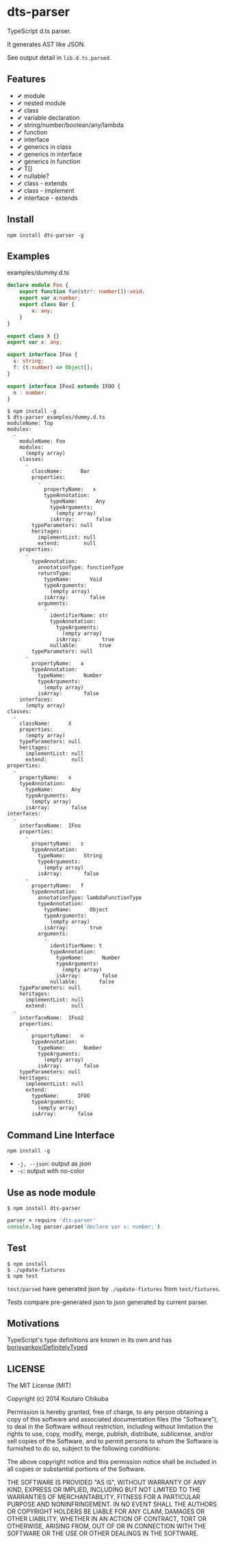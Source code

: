 # dts-parser

TypeScript d.ts parser.

It generates AST like JSON.

See output detail in `lib.d.ts.parsed`.

## Features

- ✔ module
- ✔ nested module
- ✔ class
- ✔ variable declaration
- ✔ string/number/boolean/any/lambda
- ✔ function
- ✔ interface
- ✔ generics in class
- ✔ generics in interface
- ✔ generics in function
- ✔ T[]
- ✔ nullable?
- ✔ class - extends
- ✔ class - implement
- ✔ interface - extends

## Install

```
npm install dts-parser -g
```

## Examples


examples/dummy.d.ts

```typescript
declare module Foo {
    export function fun(str?: number[]):void;
    export var a:number;
    export class Bar {
        x: any;
    }
}

export class X {}
export var x: any;

export interface IFoo {
  s: string;
  f: (t:number) => Object[];
}

export interface IFoo2 extends IFOO {
  n : number;
}

```

```
$ npm install -g
$ dts-parser examples/dummy.d.ts
moduleName: Top
modules:
  -
    moduleName: Foo
    modules:
      (empty array)
    classes:
      -
        className:      Bar
        properties:
          -
            propertyName:   x
            typeAnnotation:
              typeName:      Any
              typeArguments:
                (empty array)
              isArray:       false
        typeParameters: null
        heritages:
          implementList: null
          extend:        null
    properties:
      -
        typeAnnotation:
          annotationType: functionType
          returnType:
            typeName:      Void
            typeArguments:
              (empty array)
            isArray:       false
          arguments:
            -
              identifierName: str
              typeAnnotation:
                typeArguments:
                  (empty array)
                isArray:       true
              nullable:       true
        typeParameters: null
      -
        propertyName:   a
        typeAnnotation:
          typeName:      Number
          typeArguments:
            (empty array)
          isArray:       false
    interfaces:
      (empty array)
classes:
  -
    className:      X
    properties:
      (empty array)
    typeParameters: null
    heritages:
      implementList: null
      extend:        null
properties:
  -
    propertyName:   x
    typeAnnotation:
      typeName:      Any
      typeArguments:
        (empty array)
      isArray:       false
interfaces:
  -
    interfaceName:  IFoo
    properties:
      -
        propertyName:   s
        typeAnnotation:
          typeName:      String
          typeArguments:
            (empty array)
          isArray:       false
      -
        propertyName:   f
        typeAnnotation:
          annotationType: lambdaFunctionType
          typeAnnotation:
            typeName:      Object
            typeArguments:
              (empty array)
            isArray:       true
          arguments:
            -
              identifierName: t
              typeAnnotation:
                typeName:      Number
                typeArguments:
                  (empty array)
                isArray:       false
              nullable:       false
    typeParameters: null
    heritages:
      implementList: null
      extend:        null
  -
    interfaceName:  IFoo2
    properties:
      -
        propertyName:   n
        typeAnnotation:
          typeName:      Number
          typeArguments:
            (empty array)
          isArray:       false
    typeParameters: null
    heritages:
      implementList: null
      extend:
        typeName:      IFOO
        typeArguments:
          (empty array)
        isArray:       false
```

## Command Line Interface

```
npm install -g
```

- `-j, --json`: output as json
- `-c`: output with no-color

## Use as node module

```
$ npm install dts-parser
```

```coffee
parser = require 'dts-parser'
console.log parser.parse('declare var x: number;')
```

## Test

```
$ npm install
$ ./update-fixtures
$ npm test
```

`test/parsed` have generated json by `./update-fixtures` from `test/fixtures`.

Tests compare pre-generated json to json generated by current parser.

## Motivations

TypeScript's type definitions are known in its own and has [borisyankov/DefinitelyTyped](https://github.com/borisyankov/DefinitelyTyped "borisyankov/DefinitelyTyped")

## LICENSE

The MIT License (MIT)

Copyright (c) 2014 Koutaro Chikuba

Permission is hereby granted, free of charge, to any person obtaining a copy
of this software and associated documentation files (the "Software"), to deal
in the Software without restriction, including without limitation the rights
to use, copy, modify, merge, publish, distribute, sublicense, and/or sell
copies of the Software, and to permit persons to whom the Software is
furnished to do so, subject to the following conditions:

The above copyright notice and this permission notice shall be included in
all copies or substantial portions of the Software.

THE SOFTWARE IS PROVIDED "AS IS", WITHOUT WARRANTY OF ANY KIND, EXPRESS OR
IMPLIED, INCLUDING BUT NOT LIMITED TO THE WARRANTIES OF MERCHANTABILITY,
FITNESS FOR A PARTICULAR PURPOSE AND NONINFRINGEMENT. IN NO EVENT SHALL THE
AUTHORS OR COPYRIGHT HOLDERS BE LIABLE FOR ANY CLAIM, DAMAGES OR OTHER
LIABILITY, WHETHER IN AN ACTION OF CONTRACT, TORT OR OTHERWISE, ARISING FROM,
OUT OF OR IN CONNECTION WITH THE SOFTWARE OR THE USE OR OTHER DEALINGS IN
THE SOFTWARE.
